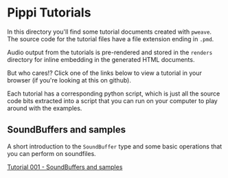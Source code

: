 # Pippi Tutorials

In this directory you'll find some tutorial documents created with `pweave`. The source code for the tutorial files have a file extension ending in `.pmd`. 

Audio output from the tutorials is pre-rendered and stored in the `renders` directory for inline embedding in the generated HTML documents.

But who cares!? Click one of the links below to view a tutorial in your browser (if you're looking at this on github). 

Each tutorial has a corresponding python script, which is just all the source code bits extracted into a script that you can run on your computer to play around with the examples.

## SoundBuffers and samples

A short introduction to the `SoundBuffer` type and some basic operations that you can perform on soundfiles.

[Tutorial 001 - SoundBuffers and samples ](001-soundbuffers)

